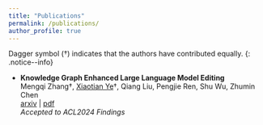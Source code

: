 ```yaml
---
title: "Publications"
permalink: /publications/
author_profile: true
---
```


Dagger symbol (†) indicates that the authors have contributed equally. 
{: .notice--info}

- **Knowledge Graph Enhanced Large Language Model Editing**  
	Mengqi Zhang†, <u>Xiaotian Ye</u>†, Qiang Liu, Pengjie Ren, Shu Wu, Zhumin Chen  
	[arxiv](https://arxiv.org/abs/2402.13593) | [pdf](/files/papers/GLAME.pdf)  
	*Accepted to ACL2024 Findings*  
